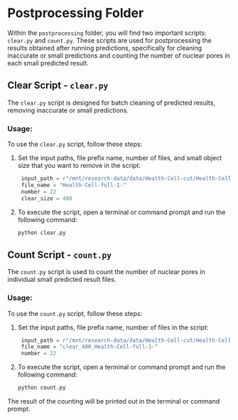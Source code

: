 # Postprocessing Folder

Within the `postprocessing` folder, you will find two important scripts: `clear.py` and `count.py`. These scripts are used for postprocessing the results obtained after running predictions, specifically for cleaning inaccurate or small predictions and counting the number of nuclear pores in each small predicted result.

## Clear Script - `clear.py`

The `clear.py` script is designed for batch cleaning of predicted results, removing inaccurate or small predictions.

### Usage:

To use the `clear.py` script, follow these steps:

1. Set the input paths, file prefix name, number of files, and small object size that you want to remove in the script:

   ```python
    input_path = r"/mnt/research-data/data/Health-Cell-cut/Health-Cell-full-1/"
    file_name = "Health-Cell-full-1-"
    number = 22
    clear_size = 400

2. To execute the script, open a terminal or command prompt and run the following command:
    ```bash
    python clear.py

## Count Script - `count.py`

The `count.py` script is used to count the number of nuclear pores in individual small predicted result files.

### Usage:

To use the `count.py` script, follow these steps:

1. Set the input paths, file prefix name, number of files in the script:

   ```python
    input_path = r"/mnt/research-data/data/Health-Cell-cut/Health-Cell-full-1/"
    file_name = "clear_400_Health-Cell-full-1-"
    number = 22

2. To execute the script, open a terminal or command prompt and run the following command:
    ```bash
    python count.py

The result of the counting will be printed out in the terminal or command prompt.